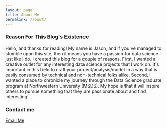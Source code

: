 ```yaml
---
layout: page
title: About Me
permalink: /about/
---
```

### Reason For This Blog's Existence

Hello, and thanks for reading!  My name is Jason, and if you've managed to stumble upon this site, then it means you have a passion for data science just like I do.  I created this blog for a couple of reasons.  First, I wanted a creative outlet for any interesting data science projects that I work on.  It's important in this field to craft your project/analysis/model in a way that is easily consumed by technical and non-technical folks alike.  Second, I wanted a place to chronicle my journey through the Data Science graduate program at Northwestern University (MSDS).  My hope is that it will inspire others to pursue something that they are passionate about and find interesting!



### Contact me

[Email Me](mailto:22adamj22@gmail.com)
<!--stackedit_data:
eyJoaXN0b3J5IjpbLTcxOTYwMjc0NV19
-->